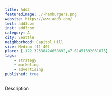 ```yaml
---
title: Add3
featuredImage: ./-hamburgers.png
website: https://www.add3.com/
twit: add3com
inst: add3com
category: A
city: Seattle
neighborhood: Capitol Hill
size: Medium (11-40)
place: [-122.32538424658692,47.61451392031075]
tags:
    - strategy
    - marketing
    - advertising
published: true
---
```


Description
